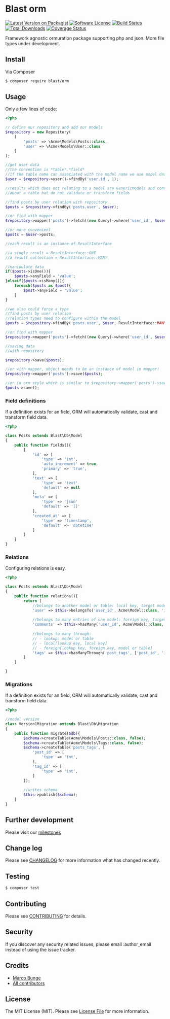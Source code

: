 # Blast orm

[![Latest Version on Packagist][ico-version]][link-packagist]
[![Software License][ico-license]](LICENSE.md)
[![Build Status][ico-travis]][link-travis]
[![Total Downloads][ico-downloads]][link-downloads]
[![Coverage Status](https://img.shields.io/coveralls/phpthinktank/blast-orm/master.svg?style=flat-square)](https://coveralls.io/github/phpthinktank/blast-orm?branch=1.0.x-dev)

Framework agnostic ormuration package supporting php and json. More file types under development.

## Install

Via Composer

``` bash
$ composer require blast/orm
```

## Usage

Only a few lines of code:

```php
<?php

// define our repository and add our models
$repository = new Repository(
    [
        'posts' => \Acme\Models\Posts::class,
        'user' => \Acme\Models\User::class
    ]
);

//get user data
//the convention is *table*.*field*
//if the table name can associated with the model name we use model data automatically.
$user = $repository->user()->findBy('user.id', 1);

//results which does not relating to a model are GenericModels and contain information 
//about a table but do not validate or transform fields

//find posts by user relation with repository
$posts = $repository->findBy('posts.user', $user);

//or find with mapper
$repository->mapper('posts')->fetch((new Query)->where('user_id', $user->primaryKey()));

//or more convenient
$posts = $user->posts;

//each result is an instance of ResultInterface

//a single result = ResultInterface::ONE
//a result collection = ResultInterface::MANY

//manipulate data
if($posts->isOne()){
    $posts->anyField = 'value';
}elseif($posts->isMany()){
    foreach($posts as $post){
        $post->anyField = 'value';
    }
}

//we also could force a type
//find posts by user relation
//relation types need to configure within the model
$posts = $repository->findBy('posts.user', $user, ResultInterface::MANY);

//or find with mapper
$repository->mapper('posts')->fetch((new Query)->where('user_id', $user->primaryKey()), ResultInterface::MANY);

//saving data
//with repository

$repository->save($posts);

//or with mapper, object needs to be an instance of model in mapper!
$repository->mapper('posts')->save($posts);

//or in orm style which is similar to $repository->mapper('posts')->save($posts);
$posts->save();
```

### Field definitions

If a definition exists for an field, ORM will automatically validate, cast and transform field data.

```php
<?php

class Posts extends Blast\Db\Model
{
    public function fields(){
        [
            'id' => [
                'type' => 'int',
                'auto_increment' => true,
                'primary' => 'true',
            ],
            'text' => [
                'type' => 'text'
                'default' => null
            ],
            'meta' => [
                'type' => 'json'
                'default' => '[]'
            ],
            'created_at' => [
                'type' => 'timestamp',
                'default' => 'datetime'
            ]
        ]
    }
}
```

### Relations

Configuring relations is easy.

```php
<?php

class Posts extends Blast\Db\Model
{
    public function relations(){
        return [
            //belongs to another model or table: local key, target model or table, foreign key, foreign key index
            'user' => $this->belongsTo('user_id', Acme\Model::class, 'id', 'fk_user_id'),
            
            //belongs to many entries of one model: foreign key, target model or table, local key
            'comments' => $this->hasMany('user_id', Acme\Model::class, 'id'),
            
            //belongs to many through: 
            // - lookup: model or table
            // - local[lookup key, local key]
            // - foreign[lookup key, foreign key, model or table]
            'tags' => $this->hasManyThrough('post_tags', ['post_id', 'id'], ['tag_id', 'id', Acme\Model\Tags),
        ]
    }

}

```

### Migrations

If a definition exists for an field, ORM will automatically validate, cast and transform field data.

```php
<?php

//model version
class Version1Migration extends Blast\Db\Migration
{   
    public function migrate($db){
        $schema->createTable(Acme\Models\Posts::class, false);
        $schema->createTable(Acme\Models\Tags::class, false);
        $schema->createTable('posts_tags', [
            'post_id' => [
                'type' => 'int',
            ],
            'tag_id' => [
                'type' => 'int',
            ]
        ]);
        
        //writes schema
        $this->publish($schema);
    }
}
```

## Further development

Please visit our [milestones](https://github.com/phpthinktank/blast-orm/milestones)

## Change log

Please see [CHANGELOG](CHANGELOG.md) for more information what has changed recently.

## Testing

``` bash
$ composer test
```

## Contributing

Please see [CONTRIBUTING](CONTRIBUTING.md) for details.

## Security

If you discover any security related issues, please email :author_email instead of using the issue tracker.

## Credits

- [Marco Bunge][link-author]
- [All contributors][link-contributors]

## License

The MIT License (MIT). Please see [License File](LICENSE.md) for more information.

[ico-version]: https://img.shields.io/packagist/v/blast/orm.svg?style=flat-square
[ico-license]: https://img.shields.io/badge/license-MIT-brightgreen.svg?style=flat-square
[ico-travis]: https://img.shields.io/travis/phpthinktank/blast-orm/master.svg?style=flat-square
[ico-downloads]: https://img.shields.io/packagist/dt/blast/orm.svg?style=flat-square

[link-packagist]: https://packagist.org/packages/blast/orm
[link-travis]: https://travis-ci.org/phpthinktank/blast-orm
[link-downloads]: https://packagist.org/packages/blast/orm
[link-author]: https://github.com/mbunge
[link-contributors]: ../../contributors
